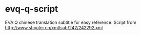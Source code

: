 evq-q-script
============
EVA:Q chinese translation subtitle for easy reference.
Script from http://www.shooter.cn/xml/sub/242/242292.xml
